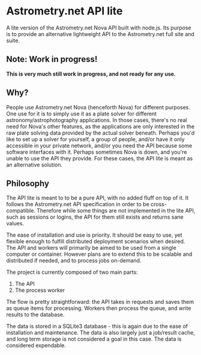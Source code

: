 # Astrometry.net API lite

A lite version of the Astrometry.net Nova API built with node.js. Its purpose is to provide an alternative lightweight API to the Astrometry.net full site and suite.

## Note: Work in progress!

**This is very much still work in progress, and not ready for any use.**

## Why?

People use Astrometry.net Nova (henceforth Nova) for different purposes. One use for it is to simply use it as a plate solver for different astronomy/astrophotography applications. In those cases, there's no real need for Nova's other features, as the applications are only interested in the raw plate solving data provided by the actual solver beneath. Perhaps you'd like to set up a solver for yourself, a group of people, and/or have it only accessible in your private network, and/or you need the API because some software interfaces with it. Perhaps sometimes Nova is down, and you're unable to use the API they provide. For these cases, the API lite is meant as an alternative solution.

## Philosophy

The API lite is meant to to be a pure API, with no added fluff on top of it. It follows the Astrometry.net API specification in order to be cross-compatible. Therefore while some things are not implemented in the lite API, such as sessions or logins, the API for them still exists and returns sane values.

The ease of installation and use is priority. It should be easy to use, yet flexible enough to fulfill distributed deployment scenarios when desired. The API and workers will primarily be aimed to be used from a single computer or container. However plans are to extend this to be scalable and distributed if needed, and to process jobs on-demand.

The project is currently composed of two main parts:

1. The API
2. The process worker

The flow is pretty straightforward: the API takes in requests and saves them as queue items for processing. Workers then process the queue, and write results to the database. 

The data is stored in a SQLite3 database - this is again due to the ease of installation and maintenance. The data is also largely just a job/result cache, and long term storage is not considered a goal in this case. The data is considered expendable.



